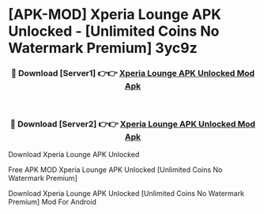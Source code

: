 # [APK-MOD] Xperia Lounge APK Unlocked - [Unlimited Coins No Watermark Premium] 3yc9z



<div align="center">
<h3>🔴 Download [Server1] 👉👉 <a href="https://momento.my/?title=Xperia_Lounge_APK_Unlocked">Xperia Lounge APK Unlocked Mod Apk</a></h3><br>

<h3>🔴 Download [Server2] 👉👉 <a href="https://momento.my/?title=Xperia_Lounge_APK_Unlocked">Xperia Lounge APK Unlocked Mod Apk</a></h3>
</div>



Download Xperia Lounge APK Unlocked 

Free APK MOD Xperia Lounge APK Unlocked [Unlimited Coins No Watermark Premium]

Download Xperia Lounge APK Unlocked [Unlimited Coins No Watermark Premium] Mod For Android
